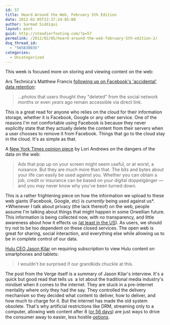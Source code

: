```yaml
---
id: 57
title: Heard Around the Web, February 5th Edition
date: 2012-02-05T23:37:24-05:00
author: Sarmad Siddiqui
layout: post
guid: http://steadierfooting.com/?p=57
permalink: /2012/02/05/heard-around-the-web-february-5th-edition-2/
dsq_thread_id:
  - "565830035"
categories:
  - Uncategorized
---
```

This week is focused more on storing and viewing content on the web:

Ars Technica's Matthew Francis <a title="Ars Technica" href="http://arstechnica.com/business/news/2012/02/nearly-3-years-later-deleted-facebook-photos-are-still-online.ars">following up on Facebook's 'accidental' data retention</a>:

>...photos that users thought they "deleted" from the social network months or even *years* ago remain accessible via direct link.

This is a great read for anyone who relies on the cloud for their information storage, whether it is Facebook, Google or any other service. One of the reasons I'm not comfortable using Facebook is because they never explicitly state that they actually delete the content from their servers when a user chooses to remove it from Facebook. Things that go to the cloud stay in the cloud. It's as simple as that.

A <a title="NYT" href="http://www.nytimes.com/2012/02/05/opinion/sunday/facebook-is-using-you.html">New York Times opinion piece</a> by Lori Andrews on the dangers of the data on the web:

>Ads that pop up on your screen might seem useful, or at worst, a nuisance. But they are much more than that. The bits and bytes about your life can easily be used against you. Whether you can obtain a job, credit or insurance can be based on your digital doppelgänger — and you may never know why you’ve been turned down.

This is a rather frightening piece on how the information we upload to these web giants (Facebook, Google, etc) is *currently* being used against us*. *Whenever I talk about privacy (the lack thereof) on the web, people assume I'm talking about things that might happen in some Orwellian future. This information is being collected now, with no transparency, and little awareness about how it effects us <a title="NYT" href="http://www.nytimes.com/2012/02/05/sunday-review/europe-moves-to-protect-online-privacy.html">(at least in the US</a>). As users, we should try not to be too dependent on these closed services. The open web is great for sharing, social interaction, and everything else while allowing us to be in complete control of our data.

<a title="The Verge" href="http://www.theverge.com/2012/1/31/2761210/hulu-ceo-jason-kilar-end-user-cop-out">Hulu CEO Jason Kilar</a> on requiring subscription to view Hulu content on smartphones and tablets:

>I wouldn't be surprised if our grandkids chuckle at this.

The post from the Verge itself is a summary of Jason Kilar's interview. It's a quick but good read that tells us  a lot about the traditional media industry's mindset when it comes to the internet. They are stuck in a pre-internet mentality where only they had the say. They controlled the delivery mechanism so they decided what content to deliver, how to deliver, and how much to charge for it. But the internet has made the old system obsolete. That's why artificial restrictions like DRM, streaming only to a computer, allowing web content after 8 (<a title="All Things D" href="http://allthingsd.com/20120105/warner-brothers-will-make-netflix-redbox-blockbuster-wait-longer-for-new-movies/">or 56 days</a>) are just ways to drive the consumer away to easier, less hostile <a title="Wikipedia" href="https://en.wikipedia.org/wiki/BitTorrent_%28protocol%29">options</a>.